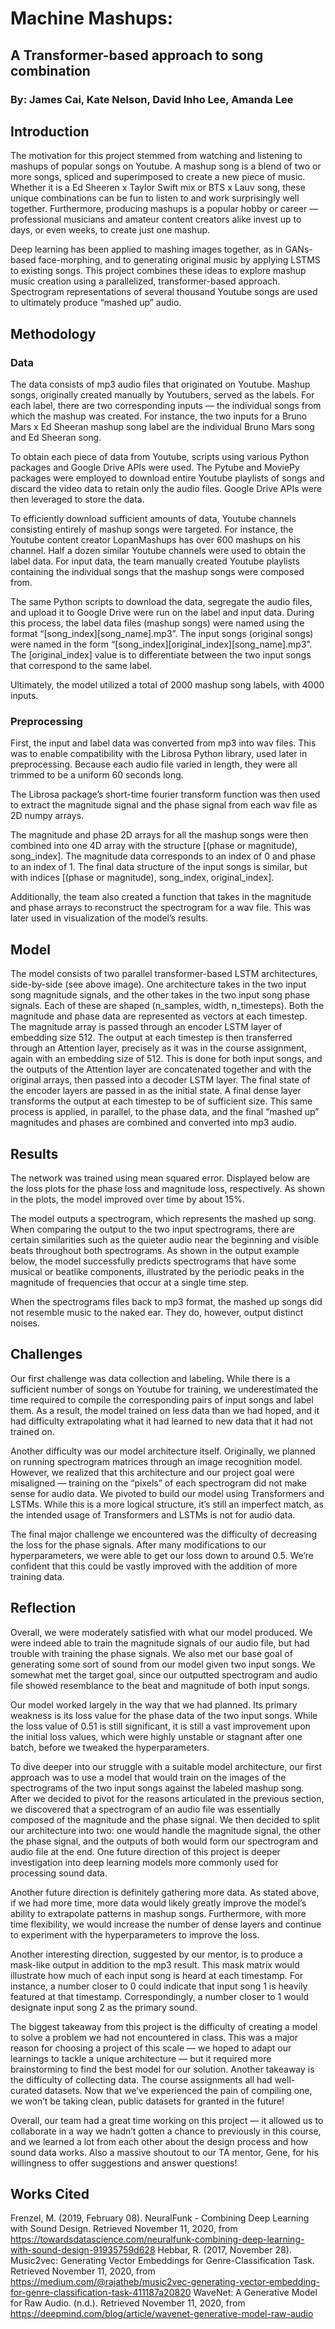 # Machine Mashups:
## A Transformer-based approach to song combination

### By: James Cai, Kate Nelson, David Inho Lee, Amanda Lee

## Introduction
The motivation for this project stemmed from watching and listening to mashups of popular songs on Youtube. A mashup song is a blend of two or more songs, spliced and superimposed to create a new piece of music. Whether it is a Ed Sheeren x Taylor Swift mix or BTS x Lauv song, these unique combinations can be fun to listen to and work surprisingly well together. Furthermore, producing mashups is a popular hobby or career — professional musicians and amateur content creators alike invest up to days, or even weeks, to create just one mashup. 
 
Deep learning has been applied to mashing images together, as in GANs-based face-morphing, and to generating original music by applying LSTMS to existing songs. This project combines these ideas to explore mashup music creation using a parallelized, transformer-based approach. Spectrogram representations of several thousand Youtube songs are used to ultimately produce “mashed up” audio.

## Methodology
### Data
The data consists of mp3 audio files that originated on Youtube. Mashup songs, originally created manually by Youtubers, served as the labels. For each label, there are two  corresponding inputs — the individual songs from which the mashup was created. For instance, the two inputs for a Bruno Mars x Ed Sheeran mashup song label are the individual Bruno Mars song and Ed Sheeran song.
 
To obtain each piece of data from Youtube, scripts using various Python packages and Google Drive APIs were used. The Pytube and MoviePy packages were employed to download entire Youtube playlists of songs and discard the video data to retain only the audio files. Google Drive APIs were then leveraged to store the data.
 
To efficiently download sufficient amounts of data, Youtube channels consisting entirely of mashup songs were targeted. For instance, the Youtube content creator LopanMashups has over 600 mashups on his channel. Half a dozen similar Youtube channels were used to obtain the label data. For input data, the team manually created Youtube playlists containing the individual songs that the mashup songs were composed from. 
 
The same Python scripts to download the data, segregate the audio files, and upload it to Google Drive were run on the label and input data. During this process, the label data files (mashup songs) were named using the format “[song_index][song_name].mp3”. The input songs (original songs) were named in the form “[song_index][original_index][song_name].mp3”. The [original_index] value is to differentiate between the two input songs that correspond to the same label.
 
Ultimately, the model utilized a total of 2000 mashup song labels, with 4000 inputs.

### Preprocessing
First, the input and label data was converted from mp3 into wav files. This was to enable compatibility with the Librosa Python library, used later in preprocessing. Because each audio file varied in length, they were all trimmed to be a uniform 60 seconds long. 
 
The Librosa package’s short-time fourier transform function was then used to extract the magnitude signal and the phase signal from each wav file as 2D numpy arrays. 
 
The magnitude and phase 2D arrays for all the mashup songs were then combined into one 4D array with the structure [(phase or magnitude), song_index]. The magnitude data corresponds to an index of 0 and phase to an index of 1. The final data structure of the input songs is similar, but with indices [(phase or magnitude), song_index, original_index]. 
 
Additionally, the team also created a function that takes in the magnitude and phase arrays to reconstruct the spectrogram for a wav file. This was later used in visualization of the model’s results. 
 
## Model
The model consists of two parallel transformer-based LSTM architectures, side-by-side (see above image). One architecture takes in the two input song magnitude signals, and the other takes in the two input song phase signals. Each of these are shaped (n_samples, width, n_timesteps). Both the magnitude and phase data are represented as vectors at each timestep.
The magnitude array is passed through an encoder LSTM layer of embedding size 512. The output at each timestep is then transferred through an Attention layer, precisely as it was in the course assignment, again with an embedding size of 512. This is done for both input songs, and the outputs of the Attention layer are concatenated together and with the original arrays, then passed into a decoder LSTM layer. The final state of the encoder layers are passed in as the initial state. A final dense layer transforms the output at each timestep to be of sufficient size. This same process is applied, in parallel, to the phase data, and the final “mashed up” magnitudes and phases are combined and converted into mp3 audio.
 
## Results
The network was trained using mean squared error. Displayed below are the loss plots for the phase loss and magnitude loss, respectively. As shown in the plots, the model improved over time by about 15%.
 
The model outputs a spectrogram, which represents the mashed up song. When comparing the output to the two input spectrograms, there are certain similarities such as the quieter audio near the beginning and visible beats throughout both spectrograms. As shown in the output example below, the model successfully predicts spectrograms that have some musical or beatlike components, illustrated by the periodic peaks in the magnitude of frequencies that occur at a single time step. 

When the spectrograms files back to mp3 format, the mashed up songs did not resemble music to the naked ear. They do, however, output distinct noises. 
 
## Challenges
Our first challenge was data collection and labeling. While there is a sufficient number of songs on Youtube for training, we underestimated the time required to compile the corresponding pairs of input songs and label them. As a result, the model trained on less data than we had hoped, and it had difficulty extrapolating what it had learned to new data that it had not trained on. 

Another difficulty was our model architecture itself. Originally, we planned on running spectrogram matrices through an image recognition model. However, we realized that this architecture and our project goal were misaligned — training on the “pixels” of each spectrogram did not make sense for audio data. We pivoted to build our model using Transformers and LSTMs. While this is a more logical structure, it’s still an imperfect match, as the intended usage of Transformers and LSTMs is not for audio data. 

The final major challenge we encountered was the difficulty of decreasing the loss for the phase signals. After many modifications to our hyperparameters, we were able to get our loss down to around 0.5. We’re confident that this could be vastly improved with the addition of more training data. 

## Reflection
Overall, we were moderately satisfied with what our model produced. We were indeed able to train the magnitude signals of our audio file, but had trouble with training the phase signals. We also met our base goal of generating some sort of sound from our model given two input songs. We somewhat met the target goal, since our outputted spectrogram and audio file showed resemblance to the beat and magnitude of both input songs. 

Our model worked largely in the way that we had planned. Its primary weakness is its loss value for the phase data of the two input songs. While the loss value of 0.51 is still significant, it is still a vast improvement upon the initial loss values, which were highly unstable or stagnant after one batch, before we tweaked the hyperparameters.

To dive deeper into our struggle with a suitable model architecture, our first approach was to use a model that would train on the images of the spectrograms of the two input songs against the labeled mashup song. After we decided to pivot for the reasons articulated in the previous section, we discovered that a spectrogram of an audio file was essentially composed of the magnitude and the phase signal. We then decided to split our architecture into two: one would handle the magnitude signal, the other the phase signal, and the outputs of both would form our spectrogram and audio file at the end. One future direction of this project is deeper investigation into deep learning models more commonly used for processing sound data. 

Another future direction is definitely gathering more data. As stated above, if we had more time, more data would likely greatly improve the model’s ability to extrapolate patterns in mashup songs. Furthermore, with more time flexibility, we would increase the number of dense layers and continue to experiment with the hyperparameters to improve the loss.

Another interesting direction, suggested by our mentor, is to produce a mask-like output in addition to the mp3 result. This mask matrix would illustrate how much of each input song is heard at each timestamp. For instance, a number closer to 0 could indicate that input song 1 is heavily featured at that timestamp. Correspondingly, a number closer to 1 would designate input song 2 as the primary sound.

The biggest takeaway from this project is the difficulty of creating a model to solve a problem we had not encountered in class. This was a major reason for choosing a project of this scale — we hoped to adapt our learnings to tackle a unique architecture — but it required more brainstorming to find the best model for our solution. Another takeaway is the difficulty of collecting data. The course assignments all had well-curated datasets. Now that we’ve experienced the pain of compiling one, we won’t be taking clean, public datasets for granted in the future!

Overall, our team had a great time working on this project — it allowed us to collaborate in a way we hadn’t gotten a chance to previously in this course, and we learned a lot from each other about the design process and how sound data works. Also a massive shoutout to our TA mentor, Gene, for his willingness to offer suggestions and answer questions!

## Works Cited
Frenzel, M. (2019, February 08). NeuralFunk - Combining Deep Learning with Sound Design. Retrieved November 11, 2020, from https://towardsdatascience.com/neuralfunk-combining-deep-learning-with-sound-design-91935759d628
Hebbar, R. (2017, November 28). Music2vec: Generating Vector Embeddings for Genre-Classification Task. Retrieved November 11, 2020, from https://medium.com/@rajatheb/music2vec-generating-vector-embedding-for-genre-classification-task-411187a20820
WaveNet: A Generative Model for Raw Audio. (n.d.). Retrieved November 11, 2020, from https://deepmind.com/blog/article/wavenet-generative-model-raw-audio
